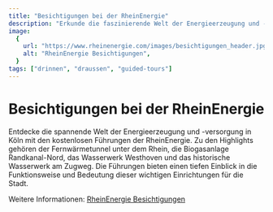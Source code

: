 ```yaml
---
title: "Besichtigungen bei der RheinEnergie"
description: "Erkunde die faszinierende Welt der Energieerzeugung und -versorgung in Köln mit den kostenlosen Führungen der RheinEnergie."
image:
  {
    url: "https://www.rheinenergie.com/images/besichtigungen_header.jpg",
    alt: "RheinEnergie Besichtigungen",
  }
tags: ["drinnen", "draussen", "guided-tours"]
---
```


# Besichtigungen bei der RheinEnergie

Entdecke die spannende Welt der Energieerzeugung und -versorgung in Köln mit den kostenlosen Führungen der RheinEnergie. Zu den Highlights gehören der Fernwärmetunnel unter dem Rhein, die Biogasanlage Randkanal-Nord, das Wasserwerk Westhoven und das historische Wasserwerk am Zugweg. Die Führungen bieten einen tiefen Einblick in die Funktionsweise und Bedeutung dieser wichtigen Einrichtungen für die Stadt.

Weitere Informationen: [RheinEnergie Besichtigungen](https://www.rheinenergie.com/de/unternehmen/engagement/besichtigungen/besichtigungen.html)
